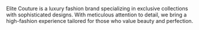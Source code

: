 Elite Couture is a luxury fashion brand specializing in exclusive collections with sophisticated designs. With meticulous attention to detail, we bring a high-fashion experience tailored for those who value beauty and perfection.
